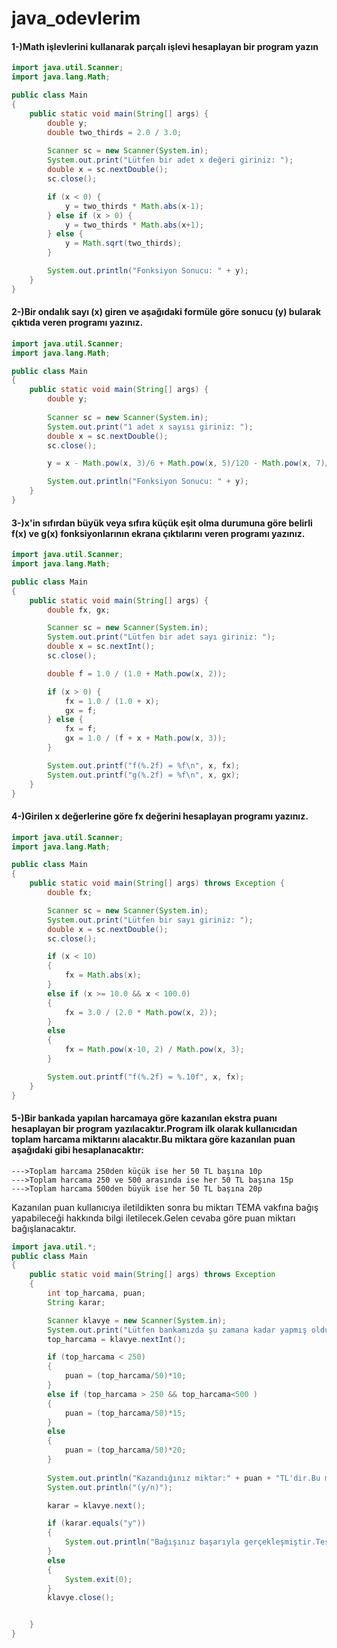 # java_odevlerim
#### 1-)Math işlevlerini kullanarak parçalı işlevi hesaplayan bir program yazın
```java
import java.util.Scanner;
import java.lang.Math;

public class Main
{
    public static void main(String[] args) {
        double y;
        double two_thirds = 2.0 / 3.0;
        
        Scanner sc = new Scanner(System.in);
        System.out.print("Lütfen bir adet x değeri giriniz: ");
        double x = sc.nextDouble();
        sc.close();

        if (x < 0) {
            y = two_thirds * Math.abs(x-1);
        } else if (x > 0) {
            y = two_thirds * Math.abs(x+1);
        } else {
            y = Math.sqrt(two_thirds);
        }

        System.out.println("Fonksiyon Sonucu: " + y);
    }
}

```
#### 2-)Bir ondalık sayı (x) giren ve aşağıdaki formüle göre sonucu (y) bularak çıktıda veren programı yazınız.
```java
import java.util.Scanner;
import java.lang.Math;

public class Main
{
    public static void main(String[] args) {
        double y;
        
        Scanner sc = new Scanner(System.in);
        System.out.print("1 adet x sayısı giriniz: ");
        double x = sc.nextDouble();
        sc.close();

        y = x - Math.pow(x, 3)/6 + Math.pow(x, 5)/120 - Math.pow(x, 7)/5040;

        System.out.println("Fonksiyon Sonucu: " + y);
    }
} 
```
#### 3-)x'in sıfırdan büyük veya sıfıra küçük eşit olma durumuna göre belirli f(x) ve g(x) fonksiyonlarının ekrana çıktılarını veren programı yazınız.
```java
import java.util.Scanner;
import java.lang.Math;

public class Main
{
    public static void main(String[] args) {
        double fx, gx;

        Scanner sc = new Scanner(System.in);
        System.out.print("Lütfen bir adet sayı giriniz: ");
        double x = sc.nextInt();
        sc.close();

        double f = 1.0 / (1.0 + Math.pow(x, 2));

        if (x > 0) {
            fx = 1.0 / (1.0 + x);
            gx = f;
        } else {
            fx = f;
            gx = 1.0 / (f + x + Math.pow(x, 3));
        }

        System.out.printf("f(%.2f) = %f\n", x, fx);
        System.out.printf("g(%.2f) = %f\n", x, gx);
    }
}
```
#### 4-)Girilen x değerlerine göre fx değerini hesaplayan programı yazınız.
```java
import java.util.Scanner;
import java.lang.Math;

public class Main
{
    public static void main(String[] args) throws Exception {
        double fx;

        Scanner sc = new Scanner(System.in);
        System.out.print("Lütfen bir sayı giriniz: ");
        double x = sc.nextDouble();
        sc.close();

        if (x < 10) 
        {
            fx = Math.abs(x);
        } 
        else if (x >= 10.0 && x < 100.0) 
        {
            fx = 3.0 / (2.0 * Math.pow(x, 2));
        } 
        else 
        {
            fx = Math.pow(x-10, 2) / Math.pow(x, 3);
        }

        System.out.printf("f(%.2f) = %.10f", x, fx);
    }
}

```
#### 5-)Bir bankada yapılan harcamaya göre kazanılan ekstra puanı hesaplayan bir program yazılacaktır.Program ilk olarak kullanıcıdan toplam harcama miktarını alacaktır.Bu miktara göre kazanılan puan aşağıdaki gibi hesaplanacaktır:
```
--->Toplam harcama 250den küçük ise her 50 TL başına 10p
--->Toplam harcama 250 ve 500 arasında ise her 50 TL başına 15p
--->Toplam harcama 500den büyük ise her 50 TL başına 20p
```
Kazanılan puan kullanıcıya iletildikten sonra bu miktarı TEMA vakfına bağış yapabileceği hakkında bilgi iletilecek.Gelen cevaba göre puan miktarı bağışlanacaktır.
```java
import java.util.*;
public class Main 
{
    public static void main(String[] args) throws Exception 
    {   
        int top_harcama, puan;
        String karar;

        Scanner klavye = new Scanner(System.in);
        System.out.print("Lütfen bankamızda şu zamana kadar yapmış olduğunuz toplam harcamayı giriniz:");
        top_harcama = klavye.nextInt();

        if (top_harcama < 250) 
        {
            puan = (top_harcama/50)*10;
        }
        else if (top_harcama > 250 && top_harcama<500 ) 
        {
            puan = (top_harcama/50)*15;
        }
        else
        {
            puan = (top_harcama/50)*20;
        }
       
        System.out.println("Kazandığınız miktar:" + puan + "TL'dir.Bu miktar ile TEMA vakfına bağışta bulunmak ister misiniz?");
        System.out.println("(y/n)");

        karar = klavye.next();

        if (karar.equals("y")) 
        {
            System.out.println("Bağışınız başarıyla gerçekleşmiştir.Teşekkürler.İyi günler dileriz.");    
        }
        else
        {
            System.exit(0);
        }
        klavye.close(); 


    }
}
```

